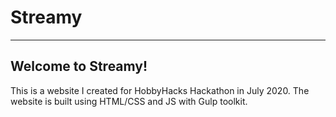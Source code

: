 # Streamy
___
## Welcome to Streamy! 
This is a website I created for HobbyHacks Hackathon in July 2020. The website is built using HTML/CSS and JS with Gulp toolkit.

